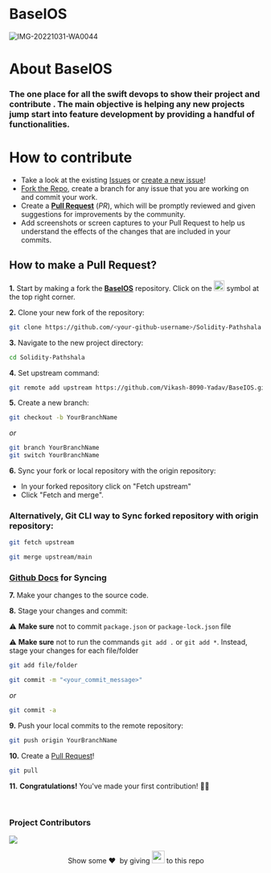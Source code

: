 # BaseIOS

![IMG-20221031-WA0044](https://user-images.githubusercontent.com/85225156/199073869-2da8d7d2-4da6-4ca1-a5c4-dd160bbc264a.jpg)

# About BaseIOS
### The one place for all the swift devops to show their project and contribute . The main objective is helping any new projects jump start into feature development by providing a handful of functionalities.

# How  to contribute 


- Take a look at the existing [Issues](https://github.com/Vikash-8090-Yadav/BaseIOS/issues/) or [create a new issue](https://github.com/Vikash-8090-Yadav/BaseIOS/issues/new)!
- [Fork the Repo](https://github.com/Vikash-8090-Yadav/BaseIOS/fork), create a branch for any issue that you are working on and commit your work.
- Create a **[Pull Request](https://github.com/Vikash-8090-Yadav/BaseIOS/pulls)** (_PR_), which will be promptly reviewed and given suggestions for improvements by the community.
- Add screenshots or screen captures to your Pull Request to help us understand the effects of the changes that are included in your commits.

## How to make a Pull Request?

**1.** Start by making a fork the [**BaseIOS**](https://github.com/Vikash-8090-Yadav/Solidity-Pathshala) repository. Click on the <a href="https://github.com/Vikash-8090-Yadav/BaseIOS/fork"><img src="https://i.imgur.com/G4z1kEe.png" height="21" width="21"></a> symbol at the top right corner.

**2.** Clone your new fork of the repository:

```bash
git clone https://github.com/<your-github-username>/Solidity-Pathshala
```

**3.** Navigate to the new project directory:

```bash
cd Solidity-Pathshala
```

**4.** Set upstream command:

```bash
git remote add upstream https://github.com/Vikash-8090-Yadav/BaseIOS.git
```

**5.** Create a new branch:

```bash
git checkout -b YourBranchName
```
<i>or</i>
```bash
git branch YourBranchName
git switch YourBranchName
```

**6.** Sync your fork or local repository with the origin repository:

- In your forked repository click on "Fetch upstream"
- Click "Fetch and merge".

### Alternatively, Git CLI way to Sync forked repository with origin repository:

```bash
git fetch upstream
```

```bash
git merge upstream/main
```

### [Github Docs](https://docs.github.com/en/github/collaborating-with-pull-requests/addressing-merge-conflicts/resolving-a-merge-conflict-on-github) for Syncing

**7.** Make your changes to the source code.

**8.** Stage your changes and commit:

⚠️ **Make sure** not to commit `package.json` or `package-lock.json` file

⚠️ **Make sure** not to run the commands ```git add .``` or ```git add *```. Instead, stage your changes for each file/folder

```bash
git add file/folder
```

```bash
git commit -m "<your_commit_message>"
```
<i>or</i>
```bash
git commit -a
```

**9.** Push your local commits to the remote repository:

```bash
git push origin YourBranchName
```

**10.** Create a [Pull Request](https://help.github.com/en/github/collaborating-with-issues-and-pull-requests/creating-a-pull-request)!
```bash
git pull
```

**11.** **Congratulations!** You've made your first contribution! 🙌🏼

</br>

### Project Contributors
<a href="https://github.com/Vikash-8090-Yadav/BaseIOS/graphs/contributors">
<img src="https://contrib.rocks/image?repo=Vikash-8090-Yadav/BaseIOS" />
</a>

<p align = "center">
Show some ❤️&nbsp; by giving <img src="https://imgur.com/o7ncZFp.jpg" height=25px width=25px> to this repo
</p>


